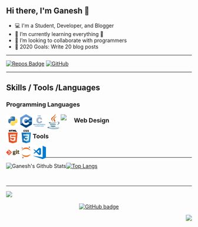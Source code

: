 ## Hi there, I'm Ganesh 👋

- 💻 I'm a Student, Developer, and Blogger
- 🌱 I’m currently learning everything 🤣
- 👯 I’m looking to collaborate with programmers
- 🥅 2020 Goals: Write 20 blog posts

---

[![Repos Badge](https://badges.pufler.dev/repos/ganeshkaricharla)](https://badges.pufler.dev)
<a href="https://github.com/ganeshkaricharla"><img src="https://img.shields.io/github/followers/ganeshkaricharla.svg?label=GitHub&style=social" alt="GitHub"></a>

---

## Skills / Tools /Languages

### Programming Languages
<img align="left" width="36px" src="https://raw.githubusercontent.com/github/explore/80688e429a7d4ef2fca1e82350fe8e3517d3494d/topics/python/python.png" />
<img align="left" width="36px" src="https://raw.githubusercontent.com/github/explore/80688e429a7d4ef2fca1e82350fe8e3517d3494d/topics/cpp/cpp.png" />
<img align="left" width="36px" src="https://raw.githubusercontent.com/github/explore/80688e429a7d4ef2fca1e82350fe8e3517d3494d/topics/c/c.png" />
<img align="left" width="40px" src="https://raw.githubusercontent.com/github/explore/fbceb94436312b6dacde68d122a5b9c7d11f9524/topics/java/java.png" />
<img align="left" width="36px" src="https://raw.githubusercontent.com/github/explore/80688e429a7d4ef2fca1e82350fe8e3517d3494d/topics/javascripr/javascripthtml.png" />

### Web Design
<img align="left" width="36px" src="https://raw.githubusercontent.com/github/explore/80688e429a7d4ef2fca1e82350fe8e3517d3494d/topics/html/html.png" />
<img align="left" width="36px" src="https://raw.githubusercontent.com/github/explore/80688e429a7d4ef2fca1e82350fe8e3517d3494d/topics/css/css.png" />


### Tools
<img align="left" width="36px" src="https://raw.githubusercontent.com/github/explore/80688e429a7d4ef2fca1e82350fe8e3517d3494d/topics/git/git.png" />
<img align="left" width="36px" src="https://raw.githubusercontent.com/github/explore/80688e429a7d4ef2fca1e82350fe8e3517d3494d/topics/jupyter-notebook/jupyter-notebook.png" /> 
<img align="left" width="36px" src="https://raw.githubusercontent.com/github/explore/80688e429a7d4ef2fca1e82350fe8e3517d3494d/topics/visual-studio-code/visual-studio-code.png" />


<br/>

---

<img align="left" alt="Ganesh's Github Stats" src="https://github-readme-stats.vercel.app/api?username=ganeshkaricharla&show_icons=true&hide_border=true&theme=radical" />

[![Top Langs](https://github-readme-stats.vercel.app/api/top-langs/?username=ganeshkaricharla&hide=javascript,html)](https://github.com/ganeshkaricharla/github-readme-stats)

<br/>

---

<p align="left"> 
  <img src="https://profile-counter.glitch.me/ganeshkaricharla/count.svg"/>
</p>

<p align="center">
  <a href="https://github.com/ganeshkaricharla?tab=followers">
    <img src="https://img.shields.io/github/followers/ganeshkaricharla?label=Followers&logo=GitHub&style=for-the-badge" alt="GitHub badge" />
  </a>
</p>
<p align="right">
  <a href="http://twitter.com/ganeshkaricharla">
    <img src="https://img.shields.io/twitter/follow/GaneshKarichar1?label=Twitter&logo=twitter&style=for-the-badge" />
  </a>
</p>
